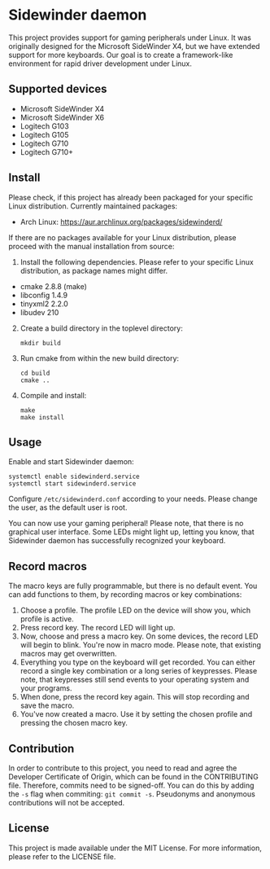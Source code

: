 # Sidewinder daemon

This project provides support for gaming peripherals under Linux. It was
originally designed for the Microsoft SideWinder X4, but we have extended
support for more keyboards. Our goal is to create a framework-like environment
for rapid driver development under Linux.


## Supported devices

  * Microsoft SideWinder X4
  * Microsoft SideWinder X6
  * Logitech G103
  * Logitech G105
  * Logitech G710
  * Logitech G710+


## Install

Please check, if this project has already been packaged for your specific Linux
distribution. Currently maintained packages:

  * Arch Linux: https://aur.archlinux.org/packages/sidewinderd/

If there are no packages available for your Linux distribution, please proceed
with the manual installation from source:

1. Install the following dependencies. Please refer to your specific Linux
distribution, as package names might differ.

  * cmake 2.8.8 (make)
  * libconfig 1.4.9
  * tinyxml2 2.2.0
  * libudev 210

2. Create a build directory in the toplevel directory:

    ```
    mkdir build
    ```

3. Run cmake from within the new build directory:

    ```
    cd build
    cmake ..
    ```

4. Compile and install:

    ```
    make
    make install
    ```


## Usage

Enable and start Sidewinder daemon:

    systemctl enable sidewinderd.service
    systemctl start sidewinderd.service

Configure `/etc/sidewinderd.conf` according to your needs. Please change the
user, as the default user is root.

You can now use your gaming peripheral! Please note, that there is no graphical
user interface. Some LEDs might light up, letting you know, that Sidewinder
daemon has successfully recognized your keyboard.


## Record macros

The macro keys are fully programmable, but there is no default event. You can
add functions to them, by recording macros or key combinations:

1. Choose a profile. The profile LED on the device will show you, which profile
is active.
2. Press record key. The record LED will light up.
3. Now, choose and press a macro key. On some devices, the record LED will begin
to blink. You're now in macro mode. Please note, that existing macros may get
overwritten.
4. Everything you type on the keyboard will get recorded. You can either record
a single key combination or a long series of keypresses. Please note, that
keypresses still send events to your operating system and your programs.
5. When done, press the record key again. This will stop recording and save the
macro.
6. You've now created a macro. Use it by setting the chosen profile and pressing
the chosen macro key.


## Contribution

In order to contribute to this project, you need to read and agree the Developer
Certificate of Origin, which can be found in the CONTRIBUTING file. Therefore,
commits need to be signed-off. You can do this by adding the `-s` flag when
commiting: `git commit -s`. Pseudonyms and anonymous contributions will not be
accepted.


## License

This project is made available under the MIT License. For more information,
please refer to the LICENSE file.

